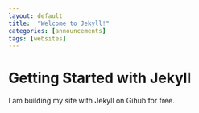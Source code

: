 ```yaml
---
layout: default
title:  "Welcome to Jekyll!"
categories: [announcements]
tags: [websites]
---
```


# Getting Started with Jekyll

I am building my site with Jekyll on Gihub for free. 